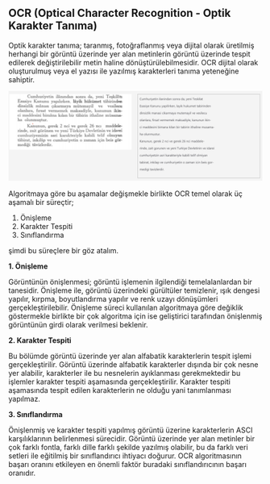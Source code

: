 **OCR (Optical Character Recognition - Optik Karakter Tanıma)** 
---------------------------------------------------------------

Optik karakter tanıma; taranmış, fotoğraflanmış veya dijital olarak üretilmiş herhangi bir görüntü üzerinde yer alan metinlerin görüntü üzerinde tespit edilerek değiştirilebilir metin haline dönüştürülebilmesidir. OCR dijital olarak oluşturulmuş veya el yazısı ile yazılmış karakterleri tanıma yeteneğine sahiptir.

![Optik Karakter Tanıma](static/ocr.png)

Algoritmaya göre bu aşamalar değişmekle birlikte OCR temel olarak üç aşamalı bir süreçtir;

1. Önişleme
2. Karakter Tespiti
3. Sınıflandırma

şimdi bu süreçlere bir göz atalım.

**1. Önişleme**

Görüntünün önişlenmesi; görüntü işlemenin ilgilendiği temelalanlardan bir tanesidir. Önişleme ile, görüntü üzerindeki gürültüler temizlenir, ışık dengesi yapılır, kırpma, boyutlandırma yapılır ve renk uzayı dönüşümleri gerçekleştirilebilir. Önişleme süreci kullanılan algoritmaya göre değiklik göstermekle birlikte bir çok algoritma için ise geliştirici tarafından önişlenmiş görüntünün girdi olarak verilmesi beklenir.

**2. Karakter Tespiti**

Bu bölümde görüntü üzerinde yer alan alfabatik karakterlerin tespit işlemi gerçekleştirilir. Görüntü üzerinde alfabatik karakterler dışında bir çok nesne yer alabilir, karakterler ile bu nesnelerin ayıklanması gerekmektedir bu işlemler karakter tespiti aşamasında gerçekleştirilir. Karakter tespiti aşamasında tespit edilen karakterlerin ne olduğu yani tanımlanması yapılmaz.

**3. Sınıflandırma**

Önişlenmiş ve karakter tespiti yapılmış görüntü üzerine karakterlerin ASCI karşılıklarının belirlenmesi sürecidir. Görüntü üzerinde yer alan metinler bir çok farklı fontla, farklı dille farklı şekilde yazılmış olabilir, bu da farklı veri setleri ile eğitilmiş bir sınıflandırıcı ihtiyacı doğurur. OCR algoritmasının başarı oranını etkileyen en önemli faktör buradaki sınıflandırıcının başarı oranıdır.

